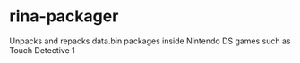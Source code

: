 # rina-packager
Unpacks and repacks data.bin packages inside Nintendo DS games such as Touch Detective 1
